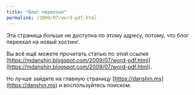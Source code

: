 ```yaml
---
title: "Блог переехал"
permalink: /2009/07/word-pdf.html
---
```

Эта страница больше не доступна по этому адресу, потому, что блог переехал на новый хостинг.

Вы всё ещё можете прочитать статью по этой ссылке [https://mdanshin.blogspot.com/2009/07/word-pdf.html](https://mdanshin.blogspot.com/2009/07/word-pdf.html).

Но лучше зайдите на главную страницу [https://danshin.ms](https://danshin.ms) и воспользуйтесь поиском.